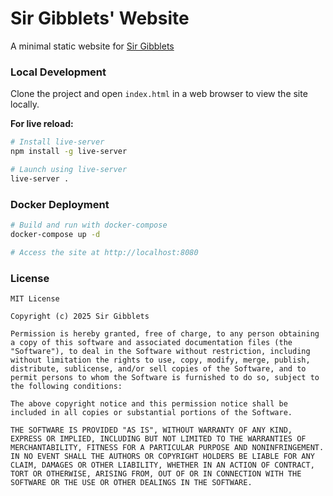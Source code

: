# Sir Gibblets' Website

A minimal static website for [Sir Gibblets](https://sirgibblets.com)

### Local Development
Clone the project and open `index.html` in a web browser to view the site locally.

**For live reload:**
```bash
# Install live-server
npm install -g live-server

# Launch using live-server
live-server .
```

### Docker Deployment
```bash
# Build and run with docker-compose
docker-compose up -d

# Access the site at http://localhost:8080
```

### License
```
MIT License

Copyright (c) 2025 Sir Gibblets

Permission is hereby granted, free of charge, to any person obtaining a copy of this software and associated documentation files (the "Software"), to deal in the Software without restriction, including without limitation the rights to use, copy, modify, merge, publish, distribute, sublicense, and/or sell copies of the Software, and to permit persons to whom the Software is furnished to do so, subject to the following conditions:

The above copyright notice and this permission notice shall be included in all copies or substantial portions of the Software.

THE SOFTWARE IS PROVIDED "AS IS", WITHOUT WARRANTY OF ANY KIND, EXPRESS OR IMPLIED, INCLUDING BUT NOT LIMITED TO THE WARRANTIES OF MERCHANTABILITY, FITNESS FOR A PARTICULAR PURPOSE AND NONINFRINGEMENT. IN NO EVENT SHALL THE AUTHORS OR COPYRIGHT HOLDERS BE LIABLE FOR ANY CLAIM, DAMAGES OR OTHER LIABILITY, WHETHER IN AN ACTION OF CONTRACT, TORT OR OTHERWISE, ARISING FROM, OUT OF OR IN CONNECTION WITH THE SOFTWARE OR THE USE OR OTHER DEALINGS IN THE SOFTWARE.
```